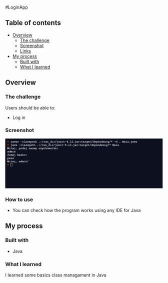 #LoginApp

## Table of contents

- [Overview](#overview)
  - [The challenge](#the-challenge)
  - [Screenshot](#screenshot)
  - [Links](#links)
- [My process](#my-process)
  - [Built with](#built-with)
  - [What I learned](#what-i-learned)
  



## Overview

### The challenge

Users should be able to:

- Log in 

### Screenshot

![](images/screen.jpg)




### How to use

- You can check how the program works using any IDE for Java

## My process

### Built with

- Java





### What I learned

I learned some basics class managament in Java
